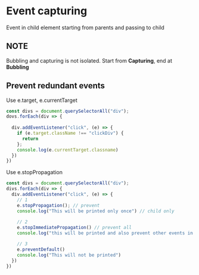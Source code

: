 # Event capturing
Event in child element starting from parents and passing to child

## NOTE
Bubbling and capturing is not isolated. Start from **Capturing**, end at **Bubbling**

## Prevent redundant events
Use e.target, e.currentTarget
```js
const divs = document.querySelectorAll("div");
dovs.forEach(div => {
  
  div.addEventListener("click", (e) => {
    if (e.target.className !== "clickDiv") {
      return
    };
    console.log(e.currentTarget.classname)
  })
})
```

Use e.stopPropagation
```js
const divs = document.querySelectorAll("div");
divs.forEach(div => {
  div.addEventListener("click", (e) => {
    // 1
    e.stopPropagation(); // prevent
    console.log("This will be printed only once") // child only
    
    // 2
    e.stopImmediatePropagation() // prevent all
    console.log("this will be printed and also prevent other events in same element")

    // 3
    e.preventDefault()
    console.log("This will not be printed")
  })
})

```